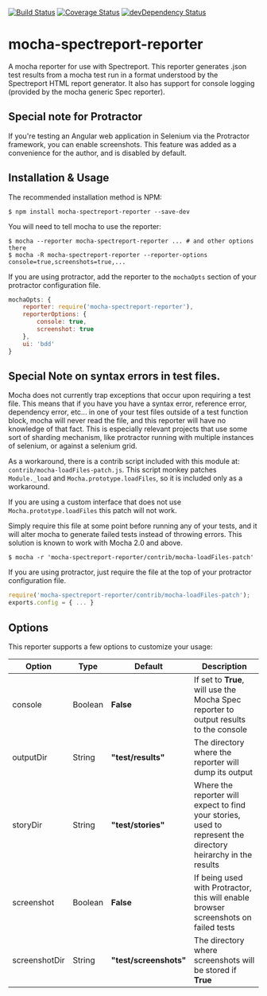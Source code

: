 [![Build Status](https://travis-ci.org/jj4th/mocha-spectreport-reporter.svg?branch=master)](https://travis-ci.org/jj4th/mocha-spectreport-reporter) [![Coverage Status](https://coveralls.io/repos/github/jj4th/mocha-spectreport-reporter/badge.svg?branch=master)](https://coveralls.io/github/jj4th/mocha-spectreport-reporter?branch=master) [![devDependency Status](https://david-dm.org/jj4th/mocha-spectreport-reporter/dev-status.svg)](https://david-dm.org/jj4th/mocha-spectreport-reporter#info=devDependencies)

# mocha-spectreport-reporter
A mocha reporter for use with Spectreport.  This reporter generates .json test results from a mocha test run in a format understood by the Spectreport HTML report generator.  It also has support for console logging (provided by the mocha generic Spec reporter).

## Special note for Protractor
If you're testing an Angular web application in Selenium via the Protractor framework, you can enable screenshots.  This feature was added as a convenience for the author, and is disabled by default.

## Installation & Usage
The recommended installation method is NPM:

```shell
$ npm install mocha-spectreport-reporter --save-dev
```

You will need to tell mocha to use the reporter:
```shell
$ mocha --reporter mocha-spectreport-reporter ... # and other options there
$ mocha -R mocha-spectreport-reporter --reporter-options console=true,screenshots=true,...
```

If you are using protractor, add the reporter to the `mochaOpts` section of your protractor configuration file.
```javascript
mochaOpts: {
    reporter: require('mocha-spectreport-reporter'),
    reporterOptions: {
        console: true,
        screenshot: true
    },
    ui: 'bdd'
}
```

## Special Note on syntax errors in test files.
Mocha does not currently trap exceptions that occur upon requiring a test file.  This means that if you have you have a syntax error, reference error, dependency error, etc... in one of your test files outside of a test function block, mocha will never read the file, and this reporter will have no knowledge of that fact.  This is especially relevant projects that use some sort of sharding mechanism, like protractor running with multiple instances of selenium, or against a selenium grid.

As a workaround, there is a contrib script included with this module at: `contrib/mocha-loadFiles-patch.js`.  This script monkey patches `Module._load` and `Mocha.prototype.loadFiles`, so it is included only as a workaround.

If you are using a custom interface that does not use `Mocha.prototype.loadFiles` this patch will not work.

Simply require this file at some point before running any of your tests, and it will alter mocha to generate failed tests instead of throwing errors.  This solution is known to work with Mocha 2.0 and above.

```shell
$ mocha -r 'mocha-spectreport-reporter/contrib/mocha-loadFiles-patch'
```

If you are using protractor, just require the file at the top of your protractor configuration file.

```javascript
require('mocha-spectreport-reporter/contrib/mocha-loadFiles-patch');
exports.config = { ... }
```

## Options
This reporter supports a few options to customize your usage:

| Option | Type | Default | Description |
| --- | --- | --- | --- |
| console | Boolean | **False** | If set to **True**, will use the Mocha Spec reporter to output results to the console |
| outputDir | String | **"test/results"** | The directory where the reporter will dump its output |
| storyDir | String | **"test/stories"** | Where the reporter will expect to find your stories, used to represent the directory heirarchy in the results |
| screenshot | Boolean | **False** | If being used with Protractor, this will enable browser screenshots on failed tests |
| screenshotDir | String | **"test/screenshots"** | The directory where screenshots will be stored if **True** |
